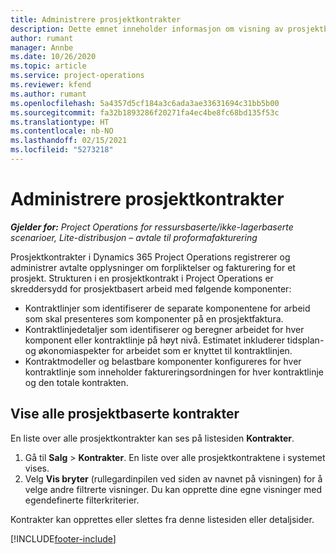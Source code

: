 ```yaml
---
title: Administrere prosjektkontrakter
description: Dette emnet inneholder informasjon om visning av prosjektbaserte kontrakter.
author: rumant
manager: Annbe
ms.date: 10/26/2020
ms.topic: article
ms.service: project-operations
ms.reviewer: kfend
ms.author: rumant
ms.openlocfilehash: 5a4357d5cf184a3c6ada3ae33631694c31bb5b00
ms.sourcegitcommit: fa32b1893286f20271fa4ec4be8fc68bd135f53c
ms.translationtype: HT
ms.contentlocale: nb-NO
ms.lasthandoff: 02/15/2021
ms.locfileid: "5273218"
---
```

# <a name="manage-project-contracts"></a>Administrere prosjektkontrakter

_**Gjelder for:** Project Operations for ressursbaserte/ikke-lagerbaserte scenarioer, Lite-distribusjon – avtale til proformafakturering_

Prosjektkontrakter i Dynamics 365 Project Operations registrerer og administrer avtalte opplysninger om forpliktelser og fakturering for et prosjekt. Strukturen i en prosjektkontrakt i Project Operations er skreddersydd for prosjektbasert arbeid med følgende komponenter:

- Kontraktlinjer som identifiserer de separate komponentene for arbeid som skal presenteres som komponenter på en prosjektfaktura.
- Kontraktlinjedetaljer som identifiserer og beregner arbeidet for hver komponent eller kontraktlinje på høyt nivå. Estimatet inkluderer tidsplan- og økonomiaspekter for arbeidet som er knyttet til kontraktlinjen.
- Kontraktmodeller og belastbare komponenter konfigureres for hver kontraktlinje som inneholder faktureringsordningen for hver kontraktlinje og den totale kontrakten.

## <a name="view-all-project-based-contracts"></a>Vise alle prosjektbaserte kontrakter

En liste over alle prosjektkontrakter kan ses på listesiden **Kontrakter**. 

1. Gå til **Salg** > **Kontrakter**. En liste over alle prosjektkontraktene i systemet vises. 
2. Velg **Vis bryter** (rullegardinpilen ved siden av navnet på visningen) for å velge andre filtrerte visninger. Du kan opprette dine egne visninger med egendefinerte filterkriterier.

Kontrakter kan opprettes eller slettes fra denne listesiden eller detaljsider.


[!INCLUDE[footer-include](../../includes/footer-banner.md)]